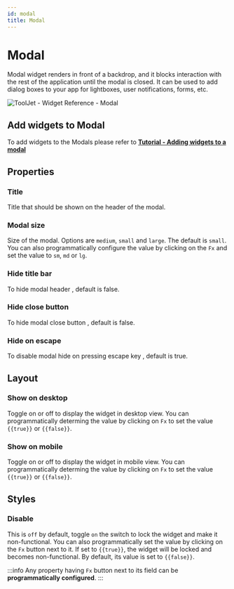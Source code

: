 ```yaml
---
id: modal
title: Modal
---
```

# Modal

Modal widget renders in front of a backdrop, and it blocks interaction with the rest of the application until the modal is closed. It can be used to add dialog boxes to your app for lightboxes, user notifications, forms, etc.

<div style={{textAlign: 'center'}}>

![ToolJet - Widget Reference - Modal](/img/widgets/modal/modal1.gif)

</div>

## Add widgets to Modal

To add widgets to the Modals please refer to **[Tutorial - Adding widgets to a modal](/docs/tutorial/adding-widget#adding-widgets-to-modal)**

## Properties

### Title

Title that should be shown on the header of the modal. 

### Modal size

Size of the modal. Options are `medium`, `small` and `large`. The default is `small`. You can also programmatically configure the value by clicking on the `Fx` and set the value to `sm`, `md` or `lg`.

### Hide title bar
To hide modal header , default is false.
### Hide close button
To hide modal close button , default is false.

### Hide on escape
To disable modal hide on pressing escape key  , default is true.

## Layout

### Show on desktop

Toggle on or off to display the widget in desktop view. You can programmatically determing the value by clicking on `Fx` to set the value `{{true}}` or `{{false}}`.
### Show on mobile

Toggle on or off to display the widget in mobile view. You can programmatically determing the value by clicking on `Fx` to set the value `{{true}}` or `{{false}}`.

## Styles

### Disable

This is `off` by default, toggle `on` the switch to lock the widget and make it non-functional. You can also programmatically set the value by clicking on the `Fx` button next to it. If set to `{{true}}`, the widget will be locked and becomes non-functional. By default, its value is set to `{{false}}`.

:::info
Any property having `Fx` button next to its field can be **programmatically configured**.
:::